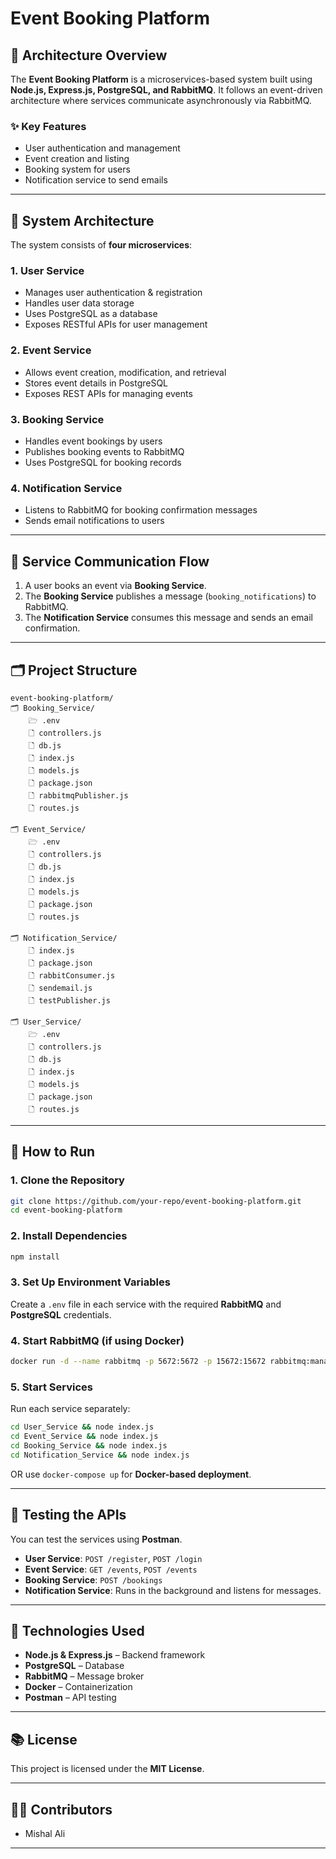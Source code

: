# Event Booking Platform

## 🏰 Architecture Overview
The **Event Booking Platform** is a microservices-based system built using **Node.js, Express.js, PostgreSQL, and RabbitMQ**. It follows an event-driven architecture where services communicate asynchronously via RabbitMQ.

### ✨ Key Features
- User authentication and management  
- Event creation and listing  
- Booking system for users  
- Notification service to send emails  

---

## 🏦 System Architecture
The system consists of **four microservices**:

### 1. **User Service**
   - Manages user authentication & registration  
   - Handles user data storage  
   - Uses PostgreSQL as a database  
   - Exposes RESTful APIs for user management  

### 2. **Event Service**
   - Allows event creation, modification, and retrieval  
   - Stores event details in PostgreSQL  
   - Exposes REST APIs for managing events  

### 3. **Booking Service**
   - Handles event bookings by users  
   - Publishes booking events to RabbitMQ  
   - Uses PostgreSQL for booking records  

### 4. **Notification Service**
   - Listens to RabbitMQ for booking confirmation messages  
   - Sends email notifications to users  

---

## 🔗 Service Communication Flow
1. A user books an event via **Booking Service**.  
2. The **Booking Service** publishes a message (`booking_notifications`) to RabbitMQ.  
3. The **Notification Service** consumes this message and sends an email confirmation.  

---

## 🗂 Project Structure
```
event-booking-platform/
🗂 Booking_Service/
    🗁 .env
    🗋 controllers.js
    🗋 db.js
    🗋 index.js
    🗋 models.js
    🗋 package.json
    🗋 rabbitmqPublisher.js
    🗋 routes.js

🗂 Event_Service/
    🗁 .env
    🗋 controllers.js
    🗋 db.js
    🗋 index.js
    🗋 models.js
    🗋 package.json
    🗋 routes.js

🗂 Notification_Service/
    🗋 index.js
    🗋 package.json
    🗋 rabbitConsumer.js
    🗋 sendemail.js
    🗋 testPublisher.js

🗂 User_Service/
    🗁 .env
    🗋 controllers.js
    🗋 db.js
    🗋 index.js
    🗋 models.js
    🗋 package.json
    🗋 routes.js
```

---

## 🚀 How to Run
### 1. Clone the Repository
```sh
git clone https://github.com/your-repo/event-booking-platform.git
cd event-booking-platform
```

### 2. Install Dependencies
```sh
npm install
```

### 3. Set Up Environment Variables
Create a `.env` file in each service with the required **RabbitMQ** and **PostgreSQL** credentials.

### 4. Start RabbitMQ (if using Docker)
```sh
docker run -d --name rabbitmq -p 5672:5672 -p 15672:15672 rabbitmq:management
```

### 5. Start Services
Run each service separately:
```sh
cd User_Service && node index.js
cd Event_Service && node index.js
cd Booking_Service && node index.js
cd Notification_Service && node index.js
```
OR use `docker-compose up` for **Docker-based deployment**.

---

## 📢 Testing the APIs
You can test the services using **Postman**.

- **User Service**: `POST /register`, `POST /login`
- **Event Service**: `GET /events`, `POST /events`
- **Booking Service**: `POST /bookings`
- **Notification Service**: Runs in the background and listens for messages.

---

## 🔧 Technologies Used
- **Node.js & Express.js** – Backend framework  
- **PostgreSQL** – Database  
- **RabbitMQ** – Message broker  
- **Docker** – Containerization  
- **Postman** – API testing  

---

## 📚 License
This project is licensed under the **MIT License**.

---

## 👨‍💻 Contributors
- Mishal Ali  
---
